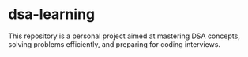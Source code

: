 # dsa-learning
This repository is a personal project aimed at mastering DSA concepts, solving problems efficiently, and preparing for coding interviews.
